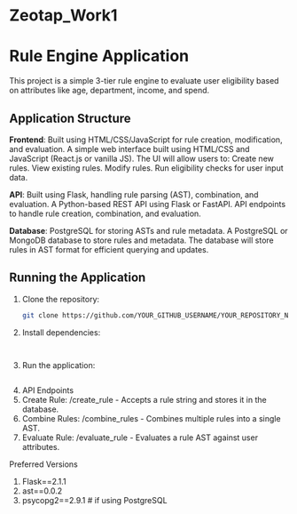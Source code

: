 # Zeotap_Work1

# Rule Engine Application

This project is a simple 3-tier rule engine to evaluate user eligibility based on attributes like age, department, income, and spend.

## Application Structure
**Frontend**: Built using HTML/CSS/JavaScript for rule creation, modification, and evaluation.
A simple web interface built using HTML/CSS and JavaScript (React.js or vanilla JS).
The UI will allow users to:
Create new rules.
View existing rules.
Modify rules.
Run eligibility checks for user input data.

**API**: Built using Flask, handling rule parsing (AST), combination, and evaluation.
A Python-based REST API using Flask or FastAPI.
API endpoints to handle rule creation, combination, and evaluation.

**Database**: PostgreSQL for storing ASTs and rule metadata.
A PostgreSQL or MongoDB database to store rules and metadata.
The database will store rules in AST format for efficient querying and updates.

## Running the Application

1. Clone the repository:
   ```bash
   git clone https://github.com/YOUR_GITHUB_USERNAME/YOUR_REPOSITORY_NAME.git
2. Install dependencies:
    ```pip install -r requirements.txt
   

3. Run the application:
    ```flask run

5. API Endpoints
1. Create Rule: /create_rule - Accepts a rule string and stores it in the database.
2. Combine Rules: /combine_rules - Combines multiple rules into a single AST.
3. Evaluate Rule: /evaluate_rule - Evaluates a rule AST against user attributes.

Preferred Versions
1. Flask==2.1.1
2. ast==0.0.2
3. psycopg2==2.9.1  # if using PostgreSQL

   
